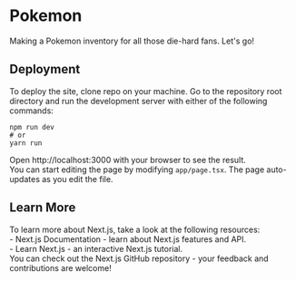 <h1>Pokemon</h1>

Making a Pokemon inventory for all those die-hard fans. Let's go! <br>

<h2>Deployment</h2>
To deploy the site, clone repo on your machine. Go to the repository root directory and run the development server with either of the following commands: <br>

```
npm run dev
# or
yarn run
```

Open http://localhost:3000 with your browser to see the result. <br>
You can start editing the page by modifying `app/page.tsx`. The page auto-updates as you edit the file. <br>

<h2>Learn More</h2>
To learn more about Next.js, take a look at the following resources: <br>
- Next.js Documentation - learn about Next.js features and API. <br>
- Learn Next.js - an interactive Next.js tutorial. <br>
You can check out the Next.js GitHub repository - your feedback and contributions are welcome! <br>
